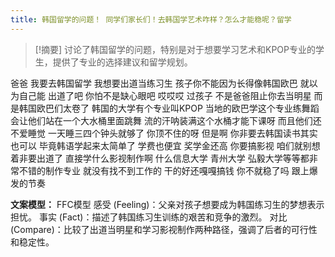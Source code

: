 ```yaml
---
title: 韩国留学的问题！ 同学们家长们！去韩国学艺术咋样？怎么才能稳呢？留学 
---
```

 > [!摘要]
讨论了韩国留学的问题，特别是对于想要学习艺术和KPOP专业的学生，提供了专业的选择建议和留学规划。

爸爸
我要去韩国留学
我想要出道当练习生
孩子你不能因为长得像韩国欧巴
就以为自己能
出道了吧
你怕不是缺心眼吧
哎哎哎
过孩子
不是爸爸阻止你去当明星
而是韩国欧巴们太卷了
韩国的大学有个专业叫KPOP
当地的欧巴学这个专业练舞蹈
会让他们站在一个大水桶里面跳舞
流的汗呐装满这个水桶才能下课呀
而且他们还不爱睡觉
一天睡三四个钟头就够了
你顶不住的呀
但是啊
你非要去韩国读书其实也可以
毕竟韩语学起来太简单了
学费也便宜
奖学金还高
你要搞影视
咱们就别想着非要出道了
直接学什么影视制作啊
什么信息大学
青州大学
弘毅大学等等都非常不错的制作专业
就没有找不到工作的
干的好还嘎嘎搞钱
你不就稳了吗
跟上爆发的节奏

**文案模型：**
FFC模型
感受 (Feeling)：父亲对孩子想要成为韩国练习生的梦想表示担忧。
事实 (Fact)：描述了韩国练习生训练的艰苦和竞争的激烈。
对比 (Compare)：比较了出道当明星和学习影视制作两种路径，强调了后者的可行性和稳定性。
